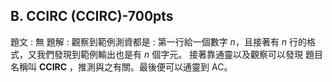 ## B. CCIRC (CCIRC)-700pts
題文 : 無
題解 : 觀察到範例測資都是 : 第一行給一個數字 $n$，且接著有 $n$ 行的格式，又我們發現到範例輸出也是有 $n$ 個字元。
接著靠通靈以及觀察可以發現 題目名稱叫 **CCIRC** ，推測與之有關。最後便可以通靈到 AC。